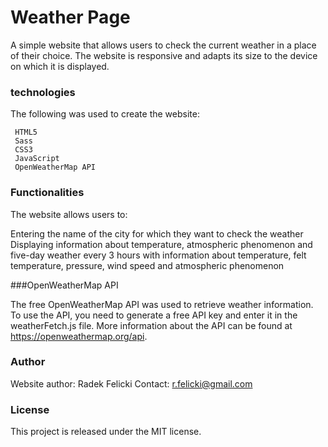 # Weather Page

A simple website that allows users to check the current weather in a place of their choice. The website is responsive and adapts its size to the device on which it is displayed.

### technologies

The following was used to create the website:

     HTML5
     Sass
     CSS3
     JavaScript
     OpenWeatherMap API
     
### Functionalities

The website allows users to:

Entering the name of the city for which they want to check the weather Displaying information about temperature, atmospheric phenomenon and five-day weather every 3 hours with information about temperature, felt temperature, pressure, wind speed and atmospheric phenomenon

###OpenWeatherMap API

The free OpenWeatherMap API was used to retrieve weather information. To use the API, you need to generate a free API key and enter it in the weatherFetch.js file. More information about the API can be found at https://openweathermap.org/api.

### Author

Website author: Radek Felicki
Contact: r.felicki@gmail.com

### License

This project is released under the MIT license.
